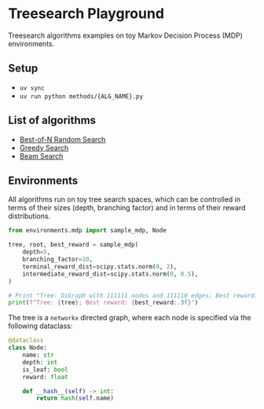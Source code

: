 # Treesearch Playground

Treesearch algorithms examples on toy Markov Decision Process (MDP) environments.

## Setup

- `uv sync`
- `uv run python methods/{ALG_NAME}.py`

## List of algorithms

- [Best-of-N Random Search](https://github.com/wiseodd/treesearch-examples/blob/main/methods/random_search.py)
- [Greedy Search](https://github.com/wiseodd/treesearch-examples/blob/main/methods/greedy_search.py)
- [Beam Search](https://github.com/wiseodd/treesearch-examples/blob/main/methods/beam_search.py)

## Environments

All algorithms run on toy tree search spaces, which can be controlled in terms of their sizes
(depth, branching factor) and in terms of their reward distributions.

```python
from environments.mdp import sample_mdp, Node

tree, root, best_reward = sample_mdp(
    depth=5,
    branching_factor=10,
    terminal_reward_dist=scipy.stats.norm(0, 2),
    intermediate_reward_dist=scipy.stats.norm(0, 0.5),
)

# Print "Tree: DiGraph with 111111 nodes and 111110 edges; Best reward: 20.952"
print(f"Tree: {tree}; Best reward: {best_reward:.3f}")
```

The tree is a `networkx` directed graph, where each node is specified via the following dataclass:

```python
@dataclass
class Node:
    name: str
    depth: int
    is_leaf: bool
    reward: float

    def __hash__(self) -> int:
        return hash(self.name)
```
